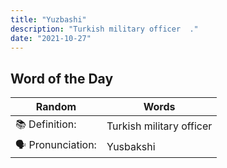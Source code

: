 ```yaml
---
title: "Yuzbashi"
description: "Turkish military officer  ."
date: "2021-10-27"
---
```


## Word of the Day  

| Random | Words |
| ----------- | ----------- |
📚 Definition: | Turkish military officer  
🗣 Pronunciation: | Yusbakshi